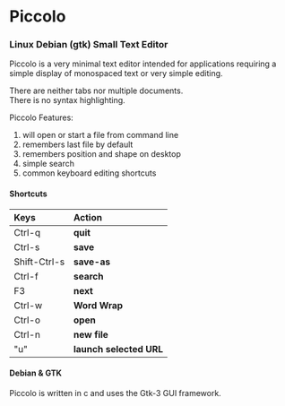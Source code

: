 
# Piccolo

### Linux Debian (gtk) Small Text Editor

Piccolo is a very minimal text editor intended for
applications requiring a simple display of monospaced
text or very simple editing.

There are neither tabs nor multiple documents.  
There is no syntax highlighting.

Piccolo Features:

1. will open or start a file from command line
1. remembers last file by default
1. remembers position and shape on desktop
1. simple search
1. common keyboard editing shortcuts

#### Shortcuts

| Keys  | Action |
| :---- | :----- |
| Ctrl-q | __quit__ |
| Ctrl-s | __save__ |
| Shift-Ctrl-s | __save-as__ |
| Ctrl-f | __search__ |
| F3 | __next__ |
| Ctrl-w | __Word Wrap__ |
| Ctrl-o | __open__ |
| Ctrl-n | __new file__ |
| "u" | __launch selected URL__ |


#### Debian & GTK

Piccolo is written in c and uses
the Gtk-3 GUI framework.
